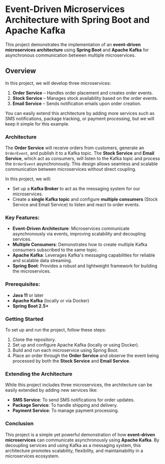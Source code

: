 # Event-Driven Microservices Architecture with Spring Boot and Apache Kafka

This project demonstrates the implementation of an **event-driven microservices architecture** using **Spring Boot** and **Apache Kafka** for asynchronous communication between multiple microservices. 

## Overview

In this project, we will develop three microservices:
1. **Order Service** – Handles order placement and creates order events.
2. **Stock Service** – Manages stock availability based on the order events.
3. **Email Service** – Sends notification emails upon order creation.

You can easily extend this architecture by adding more services such as SMS notifications, package tracking, or payment processing, but we will keep it simple for this example.

### Architecture

The **Order Service** will receive orders from customers, generate an `OrderEvent`, and publish it to a Kafka topic. The **Stock Service** and **Email Service**, which act as consumers, will listen to the Kafka topic and process the `OrderEvent` asynchronously. This design allows seamless and scalable communication between microservices without direct coupling.

In this project, we will:
- Set up a **Kafka Broker** to act as the messaging system for our microservices.
- Create a **single Kafka topic** and configure **multiple consumers** (Stock Service and Email Service) to listen and react to order events.
  
### Key Features:
- **Event-Driven Architecture**: Microservices communicate asynchronously via events, improving scalability and decoupling services.
- **Multiple Consumers**: Demonstrates how to create multiple Kafka consumers subscribed to the same topic.
- **Apache Kafka**: Leverages Kafka's messaging capabilities for reliable and scalable data streaming.
- **Spring Boot**: Provides a robust and lightweight framework for building the microservices.

### Prerequisites:
- **Java 11** or later
- **Apache Kafka** (locally or via Docker)
- **Spring Boot 2.5+**

### Getting Started

To set up and run the project, follow these steps:

1. Clone the repository.
2. Set up and configure Apache Kafka (locally or using Docker).
3. Build and run each microservice using Spring Boot.
4. Place an order through the **Order Service** and observe the event being processed by both the **Stock Service** and **Email Service**.

### Extending the Architecture

While this project includes three microservices, the architecture can be easily extended by adding new services like:
- **SMS Service**: To send SMS notifications for order updates.
- **Package Service**: To handle shipping and delivery.
- **Payment Service**: To manage payment processing.

### Conclusion

This project is a simple yet powerful demonstration of how **event-driven microservices** can communicate asynchronously using **Apache Kafka**. By decoupling services and using Kafka as a messaging system, this architecture promotes scalability, flexibility, and maintainability in a microservices ecosystem.
